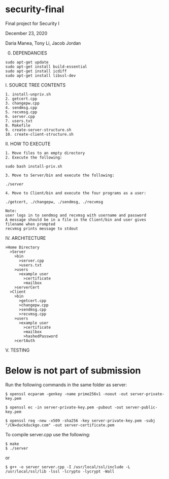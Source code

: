 # security-final
Final project for Security I

December 23, 2020

Daria Manea, Tony Li, Jacob Jordan


0. DEPENDANCIES 
```
sudo apt-get update
sudo apt-get install build-essential
sudo apt-get install icdiff
sudo apt-get install libssl-dev
```

I. SOURCE TREE CONTENTS
```
1. install-unpriv.sh
2. getcert.cpp
3. changepw.cpp
4. sendmsg.cpp
5. recvmsg.cpp
6. server.cpp
7. users.txt
8. Makefile
9. create-server-structure.sh
10. create-client-structure.sh
```


II. HOW TO EXECUTE
```
1. Move files to an empty directory
2. Execute the following:

sudo bash install-priv.sh

3. Move to Server/bin and execute the following:

./server

4. Move to Client/bin and execute the four programs as a user:

./getcert, ./changepw, ./sendmsg, ./recvmsg

Note:
user logs in to sendmsg and recvmsg with username and password
A message should be in a file in the Client/bin and user gives filename when prompted
recvmsg prints message to stdout
```

IV. ARCHITECTURE
```
>Home Directory
  >Server
    >bin
      >server.cpp
      >users.txt
    >users
      >example user
        >certificate
        >mailbox
    >serverCert
  >Client
    >bin
      >getcert.cpp
      >changepw.cpp
      >sendmsg.cpp
      >recvmsg.cpp
    >users
      >example user
        >certificate
        >mailbox
        >hashedPassword
    >certAuth
```


V. TESTING


# Below is not part of submission

Run the following commands in the same folder as server:

```
$ openssl ecparam -genkey -name prime256v1 -noout -out server-private-key.pem

$ openssl ec -in server-private-key.pem -pubout -out server-public-key.pem

$ openssl req -new -x509 -sha256 -key server-private-key.pem -subj "/CN=duckduckgo.com" -out server-certificate.pem
```


To compile server.cpp use the following:
```
$ make 
$ ./server
```
or 

```
$ g++ -o server server.cpp -I /usr/local/ssl/include -L /usr/local/ssl/lib -lssl -lcrypto -lycrypt -Wall
```


